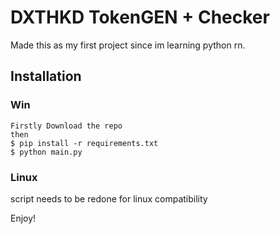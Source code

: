 # DXTHKD TokenGEN + Checker

Made this as my first project since im learning python rn.

## Installation

### Win
```
Firstly Download the repo
then
$ pip install -r requirements.txt
$ python main.py
```
### Linux
script needs to be redone for linux compatibility

Enjoy!
